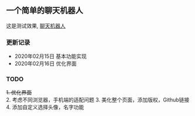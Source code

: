 ## 一个简单的聊天机器人
这是测试效果, [聊天机器人](http://mjyzz.club/chatbot.html)
### 更新记录
* 2020年02月15日 基本功能实现
* 2020年02月16日 优化界面
### TODO
~~1. 优化界面~~  
2. 考虑不同浏览器，手机端的适配问题
3. 美化整个页面，添加版权，Github链接
4. 添加自定义选择头像，名字功能
